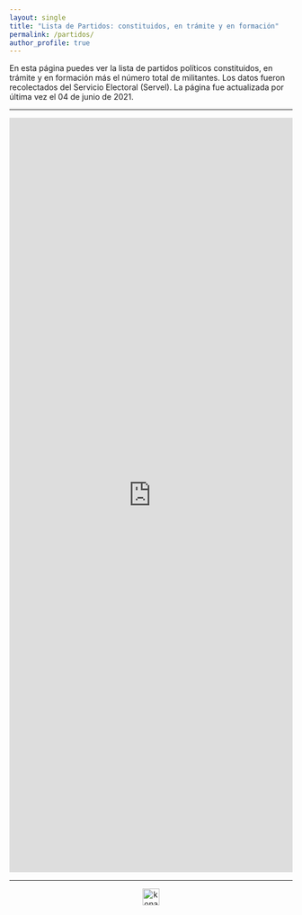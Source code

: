 ```yaml
---
layout: single
title: "Lista de Partidos: constituidos, en trámite y en formación"
permalink: /partidos/
author_profile: true
---
```



En esta página puedes ver la lista de partidos políticos constituidos, en trámite y en formación más el número total de militantes. Los datos fueron recolectados del Servicio Electoral (Servel). La página fue actualizada por última vez el 04 de junio de 2021.

---

<iframe title="Lista de Partidos Políticos " aria-label="chart" id="datawrapper-chart-9GnW2" src="https://datawrapper.dwcdn.net/9GnW2/18/" scrolling="no" frameborder="0" style="width: 0; min-width: 100% !important; border: none;" height="1343"></iframe><script type="text/javascript">!function(){"use strict";window.addEventListener("message",(function(a){if(void 0!==a.data["datawrapper-height"])for(var e in a.data["datawrapper-height"]){var t=document.getElementById("datawrapper-chart-"+e)||document.querySelector("iframe[src*='"+e+"']");t&&(t.style.height=a.data["datawrapper-height"][e]+"px")}}))}();
</script>

---

<!-- NES -->
<style>
.aligncenter {
    text-align: center;
}
</style>
<p class="aligncenter">
    <img src="/images/nes.png" width="30" height="30" alt="konami" />
</p>

<!-- Favicon -->
<link rel="apple-touch-icon" sizes="180x180" href="/apple-touch-icon.png">
<link rel="icon" type="image/png" sizes="32x32" href="/favicon-32x32.png">
<link rel="icon" type="image/png" sizes="16x16" href="/favicon-16x16.png">
<link rel="manifest" href="/site.webmanifest">
<link rel="mask-icon" href="/safari-pinned-tab.svg" color="#5bbad5">
<meta name="msapplication-TileColor" content="#b91d47">
<meta name="theme-color" content="#ffffff">
